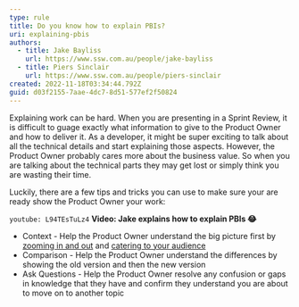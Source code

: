 ```yaml
---
type: rule
title: Do you know how to explain PBIs?
uri: explaining-pbis
authors:
  - title: Jake Bayliss
    url: https://www.ssw.com.au/people/jake-bayliss
  - title: Piers Sinclair
    url: https://www.ssw.com.au/people/piers-sinclair
created: 2022-11-18T03:34:44.792Z
guid: d03f2155-7aae-4dc7-8d51-577ef2f50824
---
```

Explaining work can be hard. When you are presenting in a Sprint Review, it is difficult to guage exactly what information to give to the Product Owner and how to deliver it. As a developer, it might be super exciting to talk about all the technical details and start explaining those aspects. However, the Product Owner probably cares more about the business value. So when you are talking about the technical parts they may get lost or simply think you are wasting their time.

Luckily, there are a few tips and tricks you can use to make sure your are ready show the Product Owner your work:
            
<!--endintro-->

`youtube: L94TEsTuLz4`
**Video: Jake explains how to explain PBIs 😂**

* Context - Help the Product Owner understand the big picture first by [zooming in and out](/zooming-in-and-out) and [catering to your audience](/catering-to-audience)
* Comparison - Help the Product Owner understand the differences by showing the old version and then the new version
* Ask Questions - Help the Product Owner resolve any confusion or gaps in knowledge that they have and confirm they understand you are about to move on to another topic


